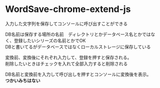 # WordSave-chrome-extend-js
入力した文字列を保存してコンソールに呼び出すことができる


DB名前は保存する場所の名前　ディレクトリとかデータベース名とかではなく、登録したいシリーズの名前とかでOK  
DBと書いてるがデータベースではなくローカルストレージに保存している  


変換前、変換後にそれぞれ入力して、登録を押すと保存される。  
削除したいときはチェックを入れて全部入力すると削除される  


DB名前と変換前を入力して呼び出しを押すとコンソールに変換後を表示。  
**つかいみちはない**
